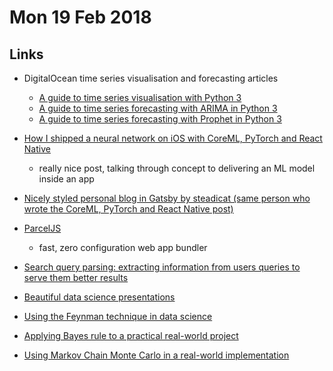 # Mon 19 Feb 2018

## Links

- DigitalOcean time series visualisation and forecasting articles
    - [A guide to time series visualisation with Python 3](https://www.digitalocean.com/community/tutorials/a-guide-to-time-series-visualization-with-python-3)
    - [A guide to time series forecasting with ARIMA in Python 3](https://www.digitalocean.com/community/tutorials/a-guide-to-time-series-forecasting-with-arima-in-python-3)
    - [A guide to time series forecasting with Prophet in Python 3](https://www.digitalocean.com/community/tutorials/a-guide-to-time-series-forecasting-with-prophet-in-python-3)

- [How I shipped a neural network on iOS with CoreML, PyTorch and React Native](https://attardi.org/pytorch-and-coreml)
    - really nice post, talking through concept to delivering an ML model inside an app

- [Nicely styled personal blog in Gatsby by steadicat (same person who wrote the CoreML, PyTorch and React Native post)](https://github.com/steadicat/attardi.org)

- [ParcelJS](https://parceljs.org/)
    - fast, zero configuration web app bundler

- [Search query parsing: extracting information from users queries to serve them better results](https://medium.com/scribd-data-science-engineering/search-query-parsing-ce16d7d2db88)

- [Beautiful data science presentations](https://towardsdatascience.com/beautiful-data-science-presentations-9e9d8fd91446?)

- [Using the Feynman technique in data science](https://towardsdatascience.com/want-to-become-a-data-scientist-try-feynman-technique-2ea010da1c54)

- [Applying Bayes rule to a practical real-world project](https://towardsdatascience.com/bayes-rule-applied-75965e4482ff)

- [Using Markov Chain Monte Carlo in a real-world implementation](https://towardsdatascience.com/markov-chain-monte-carlo-in-python-44f7e609be98)